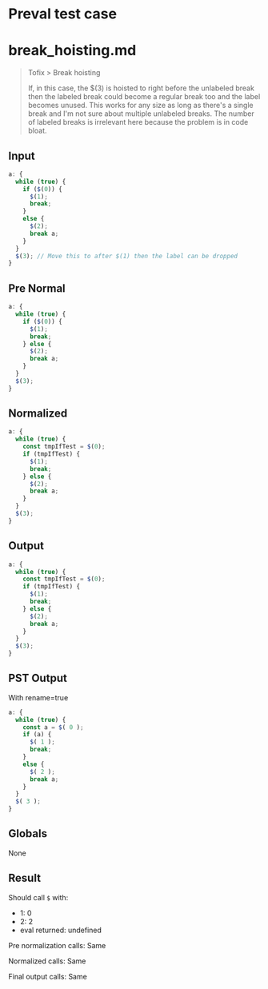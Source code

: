 # Preval test case

# break_hoisting.md

> Tofix > Break hoisting
>
> If, in this case, the $(3) is hoisted to right before the unlabeled break
> then the labeled break could become a regular break too and the label 
> becomes unused. This works for any size as long as there's a single break
> and I'm not sure about multiple unlabeled breaks.
> The number of labeled breaks is irrelevant here because the problem is in
> code bloat.

## Input

`````js filename=intro
a: {
  while (true) {
    if ($(0)) {
      $(1);
      break;
    }
    else {
      $(2);
      break a;
    }
  }
  $(3); // Move this to after $(1) then the label can be dropped
}
`````

## Pre Normal


`````js filename=intro
a: {
  while (true) {
    if ($(0)) {
      $(1);
      break;
    } else {
      $(2);
      break a;
    }
  }
  $(3);
}
`````

## Normalized


`````js filename=intro
a: {
  while (true) {
    const tmpIfTest = $(0);
    if (tmpIfTest) {
      $(1);
      break;
    } else {
      $(2);
      break a;
    }
  }
  $(3);
}
`````

## Output


`````js filename=intro
a: {
  while (true) {
    const tmpIfTest = $(0);
    if (tmpIfTest) {
      $(1);
      break;
    } else {
      $(2);
      break a;
    }
  }
  $(3);
}
`````

## PST Output

With rename=true

`````js filename=intro
a: {
  while (true) {
    const a = $( 0 );
    if (a) {
      $( 1 );
      break;
    }
    else {
      $( 2 );
      break a;
    }
  }
  $( 3 );
}
`````

## Globals

None

## Result

Should call `$` with:
 - 1: 0
 - 2: 2
 - eval returned: undefined

Pre normalization calls: Same

Normalized calls: Same

Final output calls: Same

